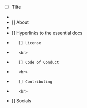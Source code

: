 - [ ] Tilte
- <br>
- [] About
- <br>
- [] Hyperlinks to the essential docs
-        [] License
-        <br>
-        [] Code of Conduct
-        <br>
-        [] Contributing
-        <br>
- [] Socials
